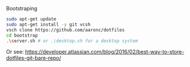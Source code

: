 Bootstraping

```sh
sudo apt-get update
sudo apt-get install -y git vcsh
vsch clone https://github.com/aaronc/dotfiles
cd bootstrap
.\server.sh # or .\desktop.sh for a desktop system
```

Or see: https://developer.atlassian.com/blog/2016/02/best-way-to-store-dotfiles-git-bare-repo/
